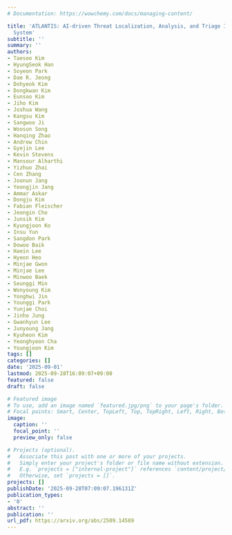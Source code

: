 ```yaml
---
# Documentation: https://wowchemy.com/docs/managing-content/

title: 'ATLANTIS: AI-driven Threat Localization, Analysis, and Triage Intelligence
  System'
subtitle: ''
summary: ''
authors:
- Taesoo Kim
- HyungSeok Han
- Soyeon Park
- Dae R. Jeong
- Dohyeok Kim
- Dongkwan Kim
- Eunsoo Kim
- Jiho Kim
- Joshua Wang
- Kangsu Kim
- Sangwoo Ji
- Woosun Song
- Hanqing Zhao
- Andrew Chin
- Gyejin Lee
- Kevin Stevens
- Mansour Alharthi
- Yizhuo Zhai
- Cen Zhang
- Joonun Jang
- Yeongjin Jang
- Ammar Askar
- Dongju Kim
- Fabian Fleischer
- Jeongin Cho
- Junsik Kim
- Kyungjoon Ko
- Insu Yun
- Sangdon Park
- Dowoo Baik
- Haein Lee
- Hyeon Heo
- Minjae Gwon
- Minjae Lee
- Minwoo Baek
- Seunggi Min
- Wonyoung Kim
- Yonghwi Jin
- Younggi Park
- Yunjae Choi
- Jinho Jung
- Gwanhyun Lee
- Junyoung Jang
- Kyuheon Kim
- Yeonghyeon Cha
- Youngjoon Kim
tags: []
categories: []
date: '2025-09-01'
lastmod: 2025-09-28T16:09:07+09:00
featured: false
draft: false

# Featured image
# To use, add an image named `featured.jpg/png` to your page's folder.
# Focal points: Smart, Center, TopLeft, Top, TopRight, Left, Right, BottomLeft, Bottom, BottomRight.
image:
  caption: ''
  focal_point: ''
  preview_only: false

# Projects (optional).
#   Associate this post with one or more of your projects.
#   Simply enter your project's folder or file name without extension.
#   E.g. `projects = ["internal-project"]` references `content/project/deep-learning/index.md`.
#   Otherwise, set `projects = []`.
projects: []
publishDate: '2025-09-28T07:09:07.196131Z'
publication_types:
- '0'
abstract: ''
publication: ''
url_pdf: https://arxiv.org/abs/2509.14589
---
```

